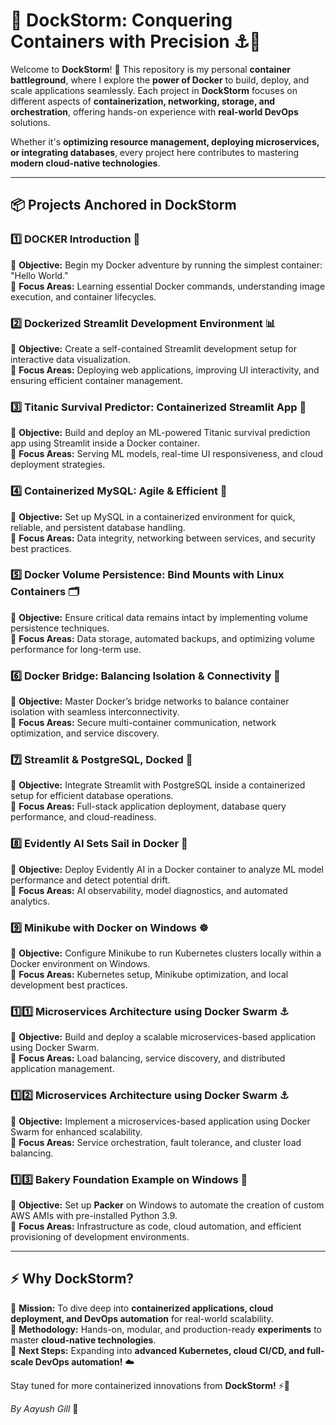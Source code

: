 # 🐳 **DockStorm: Conquering Containers with Precision** ⚓🚀  

Welcome to **DockStorm**! 🌊 This repository is my personal **container battleground**, where I explore the **power of Docker** to build, deploy, and scale applications seamlessly. Each project in **DockStorm** focuses on different aspects of **containerization, networking, storage, and orchestration**, offering hands-on experience with **real-world DevOps** solutions.  

Whether it's **optimizing resource management, deploying microservices, or integrating databases**, every project here contributes to mastering **modern cloud-native technologies**.  

---  

## 📦 **Projects Anchored in DockStorm**  

### 1️⃣ **DOCKER Introduction 🐳**  
🔹 **Objective:** Begin my Docker adventure by running the simplest container: "Hello World."  
🔹 **Focus Areas:** Learning essential Docker commands, understanding image execution, and container lifecycles.  

### 2️⃣ **Dockerized Streamlit Development Environment 📊**  
🔹 **Objective:** Create a self-contained Streamlit development setup for interactive data visualization.  
🔹 **Focus Areas:** Deploying web applications, improving UI interactivity, and ensuring efficient container management.  

### 3️⃣ **Titanic Survival Predictor: Containerized Streamlit App 🚢**  
🔹 **Objective:** Build and deploy an ML-powered Titanic survival prediction app using Streamlit inside a Docker container.  
🔹 **Focus Areas:** Serving ML models, real-time UI responsiveness, and cloud deployment strategies.  

### 4️⃣ **Containerized MySQL: Agile & Efficient 🐬**  
🔹 **Objective:** Set up MySQL in a containerized environment for quick, reliable, and persistent database handling.  
🔹 **Focus Areas:** Data integrity, networking between services, and security best practices.  

### 5️⃣ **Docker Volume Persistence: Bind Mounts with Linux Containers 🗂️**  
🔹 **Objective:** Ensure critical data remains intact by implementing volume persistence techniques.  
🔹 **Focus Areas:** Data storage, automated backups, and optimizing volume performance for long-term use.  

### 6️⃣ **Docker Bridge: Balancing Isolation & Connectivity 🔗**  
🔹 **Objective:** Master Docker’s bridge networks to balance container isolation with seamless interconnectivity.  
🔹 **Focus Areas:** Secure multi-container communication, network optimization, and service discovery.  

### 7️⃣ **Streamlit & PostgreSQL, Docked 🐘**  
🔹 **Objective:** Integrate Streamlit with PostgreSQL inside a containerized setup for efficient database operations.  
🔹 **Focus Areas:** Full-stack application deployment, database query performance, and cloud-readiness.  

### 8️⃣ **Evidently AI Sets Sail in Docker 🧠**  
🔹 **Objective:** Deploy Evidently AI in a Docker container to analyze ML model performance and detect potential drift.  
🔹 **Focus Areas:** AI observability, model diagnostics, and automated analytics.  

### 9️⃣ **Minikube with Docker on Windows ☸️**  
🔹 **Objective:** Configure Minikube to run Kubernetes clusters locally within a Docker environment on Windows.  
🔹 **Focus Areas:** Kubernetes setup, Minikube optimization, and local development best practices. 

### 1️⃣1️⃣ **Microservices Architecture using Docker Swarm ⚓**
🔹 **Objective:** Build and deploy a scalable microservices-based application using Docker Swarm.  
🔹 **Focus Areas:** Load balancing, service discovery, and distributed application management.

### 1️⃣2️⃣ **Microservices Architecture using Docker Swarm ⚓**  
🔹 **Objective:** Implement a microservices-based application using Docker Swarm for enhanced scalability.  
🔹 **Focus Areas:** Service orchestration, fault tolerance, and cluster load balancing.  

### 1️⃣3️⃣ **Bakery Foundation Example on Windows 🍞**  
🔹 **Objective:** Set up **Packer** on Windows to automate the creation of custom AWS AMIs with pre-installed Python 3.9.  
🔹 **Focus Areas:** Infrastructure as code, cloud automation, and efficient provisioning of development environments.  

---  

## ⚡ **Why DockStorm?**  

🔹 **Mission:** To dive deep into **containerized applications, cloud deployment, and DevOps automation** for real-world scalability.  
🔹 **Methodology:** Hands-on, modular, and production-ready **experiments** to master **cloud-native technologies**.  
🔹 **Next Steps:** Expanding into **advanced Kubernetes, cloud CI/CD, and full-scale DevOps automation!** ☁️  

Stay tuned for more containerized innovations from **DockStorm!** ⚡🐳  

_By Aayush Gill_ 🚀  

